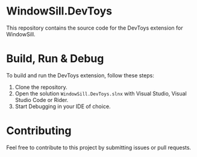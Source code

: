 # WindowSill.DevToys

This repository contains the source code for the DevToys extension for WindowSill.

# Build, Run & Debug

To build and run the DevToys extension, follow these steps:
1. Clone the repository.
1. Open the solution `WindowSill.DevToys.slnx` with Visual Studio, Visual Studio Code or Rider.
1. Start Debugging in your IDE of choice.

# Contributing

Feel free to contribute to this project by submitting issues or pull requests.